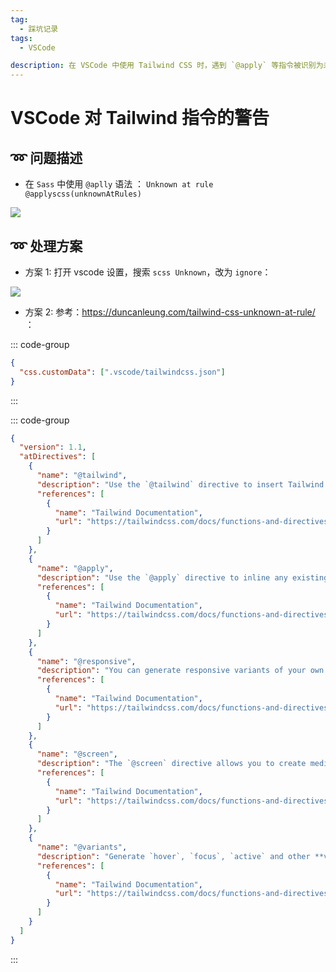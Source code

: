 ```yaml
---
tag:
  - 踩坑记录
tags:
  - VSCode

description: 在 VSCode 中使用 Tailwind CSS 时，遇到 `@apply` 等指令被识别为未知 at 规则的警告，两种解决方法。
---
```


# VSCode 对 Tailwind 指令的警告

## ➿ 问题描述

- 在 `Sass` 中使用 `@aplly` 语法 ： `Unknown at rule @applyscss(unknownAtRules)`

![](http://images.qiuyouyou.cn/notes/unocss-unknownAtRules-warning.png)

## ➿ 处理方案

- 方案 1: 打开 vscode 设置，搜索 `scss Unknown`，改为 `ignore`：

![](http://images.qiuyouyou.cn/notes/unocss-unknownAtRules-solve.png)

- 方案 2: 参考：https://duncanleung.com/tailwind-css-unknown-at-rule/ ：

::: code-group

```json [.vscode/settings.json]
{
  "css.customData": [".vscode/tailwindcss.json"]
}
```

:::

::: code-group

````json [.vscode/tailwindcss.json]
{
  "version": 1.1,
  "atDirectives": [
    {
      "name": "@tailwind",
      "description": "Use the `@tailwind` directive to insert Tailwind's `base`, `components`, `utilities` and `screens` styles into your CSS.",
      "references": [
        {
          "name": "Tailwind Documentation",
          "url": "https://tailwindcss.com/docs/functions-and-directives#tailwind"
        }
      ]
    },
    {
      "name": "@apply",
      "description": "Use the `@apply` directive to inline any existing utility classes into your own custom CSS. This is useful when you find a common utility pattern in your HTML that you’d like to extract to a new component.",
      "references": [
        {
          "name": "Tailwind Documentation",
          "url": "https://tailwindcss.com/docs/functions-and-directives#apply"
        }
      ]
    },
    {
      "name": "@responsive",
      "description": "You can generate responsive variants of your own classes by wrapping their definitions in the `@responsive` directive:\n```css\n@responsive {\n  .alert {\n    background-color: #E53E3E;\n  }\n}\n```\n",
      "references": [
        {
          "name": "Tailwind Documentation",
          "url": "https://tailwindcss.com/docs/functions-and-directives#responsive"
        }
      ]
    },
    {
      "name": "@screen",
      "description": "The `@screen` directive allows you to create media queries that reference your breakpoints by **name** instead of duplicating their values in your own CSS:\n```css\n@screen sm {\n  /* ... */\n}\n```\n…gets transformed into this:\n```css\n@media (min-width: 640px) {\n  /* ... */\n}\n```\n",
      "references": [
        {
          "name": "Tailwind Documentation",
          "url": "https://tailwindcss.com/docs/functions-and-directives#screen"
        }
      ]
    },
    {
      "name": "@variants",
      "description": "Generate `hover`, `focus`, `active` and other **variants** of your own utilities by wrapping their definitions in the `@variants` directive:\n```css\n@variants hover, focus {\n   .btn-brand {\n    background-color: #3182CE;\n  }\n}\n```\n",
      "references": [
        {
          "name": "Tailwind Documentation",
          "url": "https://tailwindcss.com/docs/functions-and-directives#variants"
        }
      ]
    }
  ]
}
````

:::
